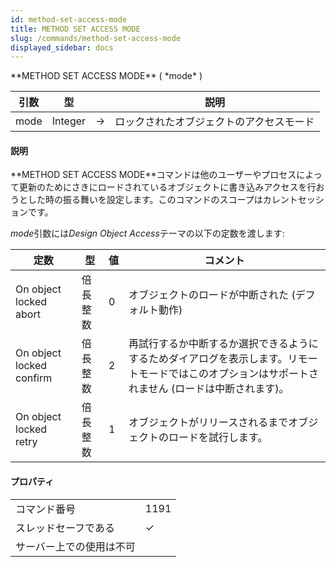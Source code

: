 ```yaml
---
id: method-set-access-mode
title: METHOD SET ACCESS MODE
slug: /commands/method-set-access-mode
displayed_sidebar: docs
---
```


<!--REF #_command_.METHOD SET ACCESS MODE.Syntax-->**METHOD SET ACCESS MODE** ( *mode* )<!-- END REF-->
<!--REF #_command_.METHOD SET ACCESS MODE.Params-->
| 引数 | 型 |  | 説明 |
| --- | --- | --- | --- |
| mode | Integer | &#8594;  | ロックされたオブジェクトのアクセスモード |

<!-- END REF-->

#### 説明 

<!--REF #_command_.METHOD SET ACCESS MODE.Summary-->**METHOD SET ACCESS MODE**コマンドは他のユーザーやプロセスによって更新のためにさきにロードされているオブジェクトに書き込みアクセスを行おうとした時の振る舞いを設定します。<!-- END REF-->このコマンドのスコープはカレントセッションです。

*mode*引数には*Design Object Access*テーマの以下の定数を渡します:

| 定数                       | 型    | 値 | コメント                                                                        |
| ------------------------ | ---- | - | --------------------------------------------------------------------------- |
| On object locked abort   | 倍長整数 | 0 | オブジェクトのロードが中断された (デフォルト動作)                                                  |
| On object locked confirm | 倍長整数 | 2 | 再試行するか中断するか選択できるようにするためダイアログを表示します。リモートモードではこのオプションはサポートされません (ロードは中断されます)。 |
| On object locked retry   | 倍長整数 | 1 | オブジェクトがリリースされるまでオブジェクトのロードを試行します。                                           |


#### プロパティ
|  |  |
| --- | --- |
| コマンド番号 | 1191 |
| スレッドセーフである | &check; |
| サーバー上での使用は不可 ||


